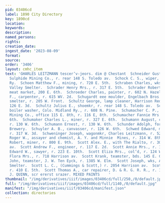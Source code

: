 ```yaml
---
pid: 03406cd
label: 1890 City Directory
key: 1890cd
location: 
keywords: 
description: 
named_persons: 
rights: 
creation_date: 
ingest_date: '2023-08-09'
format: 
source: 
order: '3406'
layout: cmhc_item
text: 'GHARLES LEITZMANN tescer’v-jeors. dim @ Chestant  Schneider Gustav, miner,
  Sulphide Mining Co., r. rear 148 S. Toledo av.  Schock C. S., wiper, Colo. Midland
  Ry.  Schoen Matthew F., mining, r. 720 E. 5th.  Schraben Charles, wks. Arkansas
  Valley Smelter.  Schrader Henry Mrs., r. 317 E. 5th.  Schrader Robert, grocer and
  meat market, 200 E. 6th.  Schroeder Charles, painter, r. 602 N. Hazel.  Schroy Benjamin
  F., carpenter, r. 615 WV. 2d.  Schugardt eee moulder, Engelbach Bros.  Schukle Steve,
  smelter, r. 205 W. Front.  Schultz George, lamp cleaner, Harrison Red. Wks., r.
  126 E. 3d.  Schultz Julius E., shoemkr, r. rear 148 S. Toledo av.  Schultz M. R.,
  boiler washer, Colo. Midland Ry., r. 608 N. Pine.  Schumacher C. P., manager, Dunkin
  Mining Co., office 115 E. 8th, r. 116 E, 8th.  Schumacher Fannie Mrs., r. 302 E.
  6th.  Schumaker Charles L., miner, r. 327 E. 6th.  Schumann August, clk, Ed. Nollenberger,
  r. 130 W. 6th.  Schumann Ernest, r. 130 W. 6th.  Schunder Adolph, foreman, Gaw’s
  Brewery.  Schuyler A. B., canvasser, r. 126 W. 6th.  Schwed Edward, money broker,
  r. 317 W. 3d.  Schweninger Joseph, wagonmkr, Charles Leitzmann, r. 525 W.  Chestnut.  Scofield
  Roger W., assayer and chemist, A. Y. and Minnie  Mines, r. 314 W. 8th.  Scolley
  Robert, miner, r. 800 E. 9th.  Scott Alex. E., with The Rialto, r. 300 Harrison
  av.  Scott Andrew F., engineer, r. 117 E. 2d.  Scott Annie Mrs., r. 116 Oak.  Scott
  Edward W., sawyer, r. 223 E. 10th.  Scott Eliza Mrs., col’d, r. 124 W. 4th,  Scott
  Flora Mrs., r. 718 Harrison av.  Scott Krank, teamster, bds. 145 E. Chestnut.  Scott
  John, teamster, J. W. Ten Eyck, r. 1385 W. Elm.  Scott Joseph, wks, Arkansas Valley
  Smelter.  Scott L. C., (Cummings & Scott,) r. 2054 Harrison av.  Scott Samuel, miner,
  r. 410 E. 5th.  Scott Thomas A., car repairer, D. & R. G. R. R., r. 125 E. 14th.  J,
  J. QUINN, scr ererst srazer. MIXED PAINTS    '
thumbnail: "/img/derivatives/iiif/images/03406cd/full/250,/0/default.jpg"
full: "/img/derivatives/iiif/images/03406cd/full/1140,/0/default.jpg"
manifest: "/img/derivatives/iiif/03406cd/manifest.json"
collection: directories
---
```

